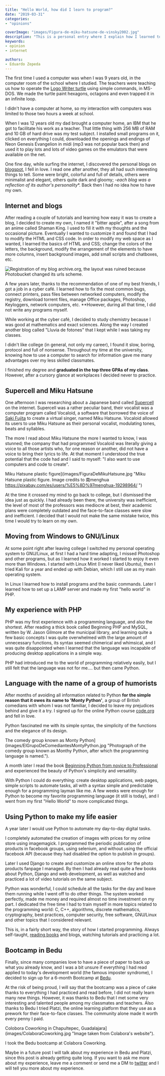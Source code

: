 ```yaml
---
title: "Hello World, how did I learn to program?"
date: "2019-03-31"
categories:
- "opinions"

coverImage: "images/Figura-de-miku-hatsune-de-vinsky2002.jpg"
description: "This is a personal entry where I explain how I learned to program for the first time, first in PHP and my first contacts with Python."
keywords:
- opinion
- internet

authors:
- Eduardo Zepeda
---
```


The first time I used a computer was when I was 9 years old, in the computer room of the school where I studied. The teachers were teaching us how to operate the [Logo Writer turtle](https://www.xataka.com/historia-tecnologica/tortuga-que-nos-enseno-a-programar-historia-logo-primer-lenguaje-programacion-disenado-para-ninos) using simple commands, in MS-DOS. We made the turtle paint hexagons, octagons and even trapped it in an infinite loop.

I didn't have a computer at home, so my interaction with computers was limited to those two hours a week at school.

When I was 12 years old my dad brought a computer home, an IBM that he got to facilitate his work as a teacher. That little thing with 256 MB of RAM and 10 GB of hard drive was my test subject. I installed small programs on it, clicked on everything I could, downloaded the openings and endings of Neon Genesis Evangelion in midi (mp3 was not popular back then) and used it to play lots and lots of video games on the emulators that were available on the net.

One fine day, while surfing the internet, I discovered the personal blogs on [blogspot](https://www.blogger.com), I fell in love. I read one after another, they all had such interesting things to tell. Some were bright, colorful and full of details, others were minimalist and elegant, others quite dark and gloomy; -*each blog was a reflection of its author's personality**. Back then I had no idea how to have my own.

## Internet and blogs

After reading a couple of tutorials and learning how easy it was to create a blog, I decided to create my own, I named it "bitter apple", after a song from an anime called Shaman King. I used to fill it with my thoughts and the occasional picture. Eventually I wanted to customize it and found that I had to modify the HTML and CSS code. In order to modify my web space as I wanted, I learned the basics of HTML and CSS; change the colors of the letters, the background, modify the arrangement of the elements to have more columns, insert background images, add small scripts and chatboxes, etc.

![](images/blog-bitter-apple.jpg "Registration of my blog archive.org, the layout was ruined because Photobucket changed its urls scheme.")

A few years later, thanks to the recommendation of one of my best friends, I got a job in a cyber café. I learned how to fix the most common bugs, connect printers, pass files between networked computers, modify the registry, download torrent files, manage Office packages, Photoshop, Keyloggers, network computers, etc. **However, during all that time, I did not write any programs myself.

While working at the cyber café, I decided to study chemistry because I was good at mathematics and exact sciences. Along the way I created another blog called "Lluvia de fotones" that I kept while I was taking my classes.

I didn't like college (in general, not only my career), I found it slow, boring, protocol and full of nonsense. Throughout my time at the university, knowing how to use a computer to search for information gave me many advantages over my less skilled classmates.

I finished my degree and **graduated in the top three GPAs of my class**. However, after a cursory glance at workplaces I decided never to practice.

## Supercell and Miku Hatsune

One afternoon I was researching about a Japanese band called [Supercell](https://www.supercell.jp/english.html) on the internet. Supercell was a rather peculiar band, their vocalist was a computer program called Vocaloid, a software that borrowed the voice of [Saki Fujita](https://es.wikipedia.org/wiki/Saki_Fujita) to create a virtual singer, named Miku Hatsune. Vocaloid allowed its users to use Miku Hatsune as their personal vocalist, modulating tones, beats and syllables.

The more I read about Miku Hatsune the more I wanted to know, I was stunned; the company that had programmed Vocaloid was literally giving a voice to all those artists who, for one reason or another, did not have a voice to bring their lyrics to life. At that moment I understood the true potential that the code had and I said to myself: "I also want to use computers and code to create".

Miku Hatsune plastic figure](images/FiguraDeMikuHatsune.jpg "Miku Hatsune plastic figure. Image credits to 南menghua https://pixabay.com/es/users/%E5%8D%97menghua-19298964/ ")

At the time it crossed my mind to go back to college, but I dismissed the idea just as quickly. I had already been there, the university was inefficient, the level of most of the professors was mediocre at best, their academic plans were completely outdated and the face-to-face classes were slow and inefficient. I decided that I would not make the same mistake twice, this time I would try to learn on my own.

## Moving from Windows to GNU/Linux

At some point right after leaving college I switched my personal operating system to GNU/Linux, at first I had a hard time adapting, I missed Photoshop and other programs, but as I learned how it worked I started to enjoy it even more than Windows. I started with Linux Mint (I never liked Ubuntu), then I tried Kali for a year and ended up with Debian, which I still use as my main operating system.

In Linux I learned how to install programs and the basic commands. Later I learned how to set up a LAMP server and made my first "hello world" in PHP.

## My experience with PHP

PHP was my first experience with a programming language, and also the shortest. After reading a thick book called Beginning PHP and MySQL, written by W. Jason Gilmore at the municipal library, and learning quite a few basic concepts I was quite overwhelmed with the large amount of unnecessary functions, its syntax seemed chimerical and whimsical, and I was quite disappointed when I learned that the language was incapable of producing desktop applications in a simple way.

PHP had introduced me to the world of programming relatively easily, but I still felt that the language was not for me.... but then came Python.

## Language with the name of a group of humorists

After months of avoiding all information related to Python **for the simple reason that it owes its name to 'Monty Python'**, a group of British comedians with whom I was not familiar, I decided to leave my prejudices behind and give it a try. I signed up for the online Python course [code.org](https://code.org/) and fell in love.

Python fascinated me with its simple syntax, the simplicity of the functions and the elegance of its design.

The comedy group known as Monty Python](images/ElGrupoDeComediantesMontyPython.jpg "Photograph of the comedy group known as Monthy Python, after which the programming language is named.").

A month later I read the book [Beginning Python from novice to Professional](/learn-python-from-novice-to-beginning-python/) and experienced the beauty of Python's simplicity and versatility.

With Python I could do everything: create desktop applications, web pages, simple scripts to automate tasks, all with a syntax simple and predictable enough for a programming layman like me. A few weeks were enough for Python to become my favorite programming language (it still is today), and I went from my first "Hello World" to more complicated things.

## Using Python to make my life easier

A year later I would use Python to automate my day-to-day digital tasks.

I completely automated the creation of images with prices for my online store using imagemagick. I programmed the periodic publication of products in facebook groups, using selenium, and without using the official facebook API (because they had disabled the option to publish in groups).

Later I used Django to create and customize an online store for the photo products fanpage I managed. By then I had already read quite a few books about Python, Django and web development, as well as watched and practiced a lot of video tutorials on the same subject.

Python was wonderful, I could schedule all the tasks for the day and leave them running while I went off to do other things. The system worked perfectly, made me money and required almost no time investment on my part. I dedicated the free time I had to train myself in more topics related to the programming world: C, C++, algorithms, discrete mathematics, cryptography, best practices, computer security, free software, GNU/Linux and other topics that I considered relevant.

This is, in a fairly short way, the story of how I started programming. Always self-taught, [reading books](/pages/books-I've-read-and-reviewed) and blogs, watching tutorials and practicing a lot.

## Bootcamp in Bedu

Finally, since many companies love to have a piece of paper to back up what you already know, and I was a bit unsure if everything I had read applied to today's development world (the famous imposter syndrome), I decided to sign up for a 6-month Bootcamp at [Bedu](https://bedu.org).

At the risk of being proud, I will say that the bootcamp was a piece of cake thanks to everything I had practiced and read before, I did not really learn many new things. However, it was thanks to Bedu that I met some very interesting and talented people among my classmates and teachers. Also thanks to Bedu I tried Platzi, the online learning platform that they use as a prework for their face-to-face classes. The community alone made it worth every penny I paid.

Colobora Coworking in Chapultepec, Guadalajara](images/ColaboraCoworking.jpg "Image taken from Colabora's website").

I took the Bedu bootcamp at Colabora Coworking.

Maybe in a future post I will talk about my experience in Bedu and Platzi, since this post is already getting quite long. If you want to ask me more about my experience, leave me a comment or send me a DM to [twitter](https://twitter.com/hello_wired) and I will tell you more about my experience.